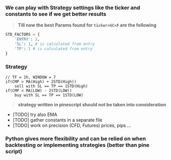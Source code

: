 ### We can play with Strategy settings like the ticker and constants to see if we get better results

> **Till now the best Params found for `ticker=GC=F` are the following**

```py
STD_FACTORS = {
    'ENTRY': 2,
    'SL': 1, # is calculated from entry
    'TP': 1 # is calculated from entry
}
```

### Strategy 
```
// TF = 1h, WINDOW = 7
if(CMP > MA(High) + 2STD(High)) 
    sell with SL == TP == 1STD(High)
if(CMP < MA(LOW) - 2STD(LOW)) 
    buy with SL == TP == 1STD(LOW)
```

> **strategy written in pinescript should not be taken into consideration**

- [TODO] try also EMA
- [TODO] gather constants in a separate file
- [TODO] work on precision (CFD, Futures) prices, pips ...

### **Python gives more flexibility and can be relied on when backtesting or implementing strategies (better than pine script)**